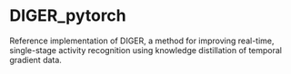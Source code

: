 # DIGER_pytorch
Reference implementation of DIGER, a method for improving real-time, single-stage activity recognition using knowledge distillation of temporal gradient data.

